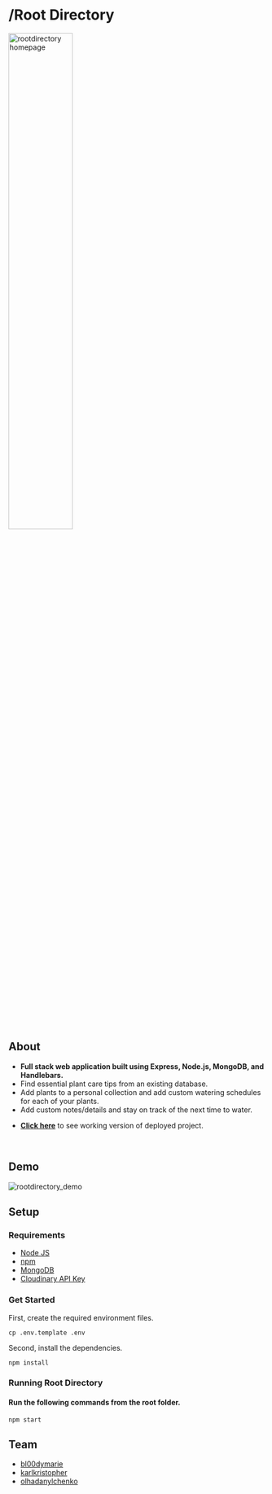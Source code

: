 # /Root Directory

<img src="https://res.cloudinary.com/karlkris/image/upload/v1589709668/github/rootdirectoy_dashboard_lykv3y.png" alt="rootdirectory homepage" width="50%"  />


## About
- <b>Full stack web application built using Express, Node.js, MongoDB, and Handlebars.</b>
- Find essential plant care tips from an existing database.
- Add plants to a personal collection and add custom watering schedules for each of your plants.
- Add custom notes/details and stay on track of the next time to water.
* **[Click here](https://root-directory.herokuapp.com/)** to see working version of deployed project.

<br />


## Demo
<img src="https://res.cloudinary.com/karlkris/image/upload/v1589714187/github/rootdirectory_demo_fovajf.gif" alt="rootdirectory_demo"  />

## Setup

### Requirements

* [Node JS](https://nodejs.org/en/)
* [npm](https://www.npmjs.com/get-npm)
* [MongoDB](https://docs.mongodb.com/manual/installation/)
* [Cloudinary API Key](https://www.cloudinary.com)

### Get Started

First, create the required environment files.

```console
cp .env.template .env
```

Second, install the dependencies.

```console
npm install
```

### Running Root Directory

#### Run the following commands from the root folder.

```console
npm start
```


## Team
- [bl00dymarie](https://github.com/orgs/mok-trial/people/bl00dymarie/)
- [karlkristopher](https://github.com/orgs/mok-trial/people/karlkristopher/)
- [olhadanylchenko](https://github.com/orgs/mok-trial/people/olhadanylchenko/)
